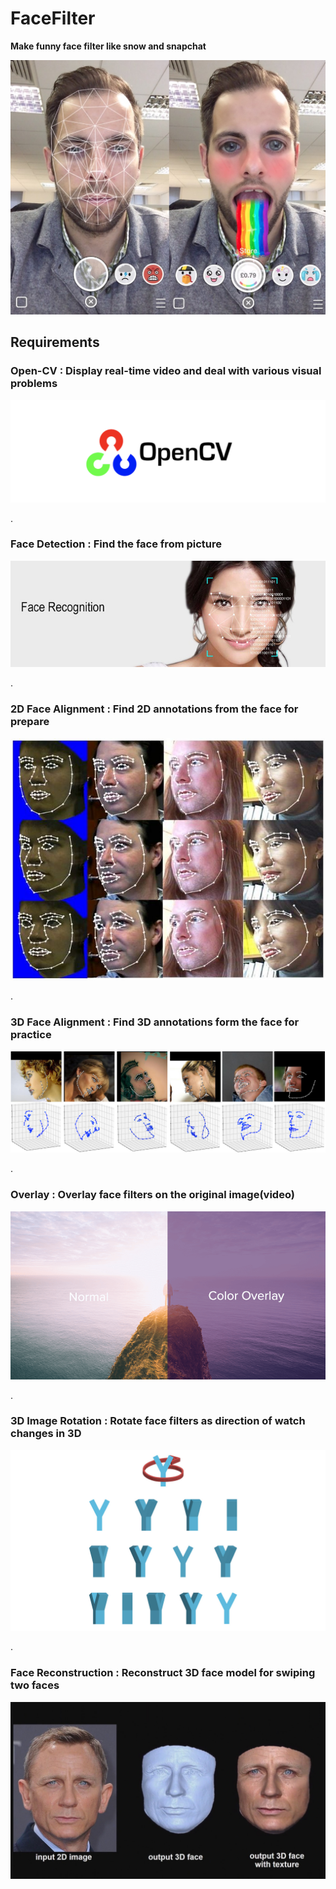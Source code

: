 # FaceFilter
**Make funny face filter like snow and snapchat**

![image](Main.jpg)



## Requirements

### Open-CV : Display real-time video and deal with various visual problems

![image](06.jpg) 

.  

### Face Detection  : Find the face from picture

![image](01.jpg) 

.  

### 2D Face Alignment  : Find 2D annotations from the face for prepare 

![image](02.jpg) 

.  

### 3D Face Alignment : Find 3D annotations form the face for practice

![image](03.jpg)  

.  

### Overlay : Overlay face filters on the original image(video)

![image](07.jpg)  

.  

### 3D Image Rotation : Rotate face filters as direction of watch changes in 3D

![image](05.jpg)

.  

### Face Reconstruction : Reconstruct 3D face model for swiping two faces

![image](04.jpg)
